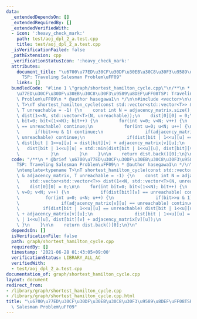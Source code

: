 ```yaml
---
data:
  _extendedDependsOn: []
  _extendedRequiredBy: []
  _extendedVerifiedWith:
  - icon: ':heavy_check_mark:'
    path: test/aoj_dpl_2_a.test.cpp
    title: test/aoj_dpl_2_a.test.cpp
  _isVerificationFailed: false
  _pathExtension: cpp
  _verificationStatusIcon: ':heavy_check_mark:'
  attributes:
    document_title: "\u6700\u77ED\u30CF\u30DF\u30EB\u30C8\u30F3\u9589\u8DEF\uFF08\
      TSP: Traveling Salesman Problem\uFF09"
    links: []
  bundledCode: "#line 1 \"graph/shortest_hamilton_cycle.cpp\"\n/**\n * @brief \u6700\
    \u77ED\u30CF\u30DF\u30EB\u30C8\u30F3\u9589\u8DEF\uFF08TSP: Traveling Salesman\
    \ Problem\uFF09\n * @author hasegawa1\n */\n\n#include <vector>\n\ntemplate<typename\
    \ T>\nT shortest_hamilton_cycle(const std::vector<std::vector<T>> & adjacency_matrix,\
    \ T unreachable = -1) {\n    const int N = adjacency_matrix.size();\n    std::vector<std::vector<T>>\
    \ dist(1<<N, std::vector<T>(N, unreachable));\n    dist[0][0] = 0;\n\n    for(int\
    \ bit=0; bit<(1<<N); bit++) {\n        for(int v=0; v<N; v++) {\n            if(dist[bit][v]\
    \ == unreachable) continue;\n            for(int u=0; u<N; u++) {\n          \
    \      if(bit>>u & 1) continue;\n                if(adjacency_matrix[v][u] ==\
    \ unreachable) continue;\n                if(dist[bit | 1<<u][u] == unreachable)\
    \ dist[bit | 1<<u][u] = dist[bit][v] + adjacency_matrix[v][u];\n             \
    \   dist[bit | 1<<u][u] = std::min(dist[bit | 1<<u][u], dist[bit][v] + adjacency_matrix[v][u]);\n\
    \            }\n        }\n    }\n\n    return dist.back()[0];\n}\n"
  code: "/**\n * @brief \u6700\u77ED\u30CF\u30DF\u30EB\u30C8\u30F3\u9589\u8DEF\uFF08\
    TSP: Traveling Salesman Problem\uFF09\n * @author hasegawa1\n */\n\n#include <vector>\n\
    \ntemplate<typename T>\nT shortest_hamilton_cycle(const std::vector<std::vector<T>>\
    \ & adjacency_matrix, T unreachable = -1) {\n    const int N = adjacency_matrix.size();\n\
    \    std::vector<std::vector<T>> dist(1<<N, std::vector<T>(N, unreachable));\n\
    \    dist[0][0] = 0;\n\n    for(int bit=0; bit<(1<<N); bit++) {\n        for(int\
    \ v=0; v<N; v++) {\n            if(dist[bit][v] == unreachable) continue;\n  \
    \          for(int u=0; u<N; u++) {\n                if(bit>>u & 1) continue;\n\
    \                if(adjacency_matrix[v][u] == unreachable) continue;\n       \
    \         if(dist[bit | 1<<u][u] == unreachable) dist[bit | 1<<u][u] = dist[bit][v]\
    \ + adjacency_matrix[v][u];\n                dist[bit | 1<<u][u] = std::min(dist[bit\
    \ | 1<<u][u], dist[bit][v] + adjacency_matrix[v][u]);\n            }\n       \
    \ }\n    }\n\n    return dist.back()[0];\n}\n"
  dependsOn: []
  isVerificationFile: false
  path: graph/shortest_hamilton_cycle.cpp
  requiredBy: []
  timestamp: '2021-06-28 01:43:05+09:00'
  verificationStatus: LIBRARY_ALL_AC
  verifiedWith:
  - test/aoj_dpl_2_a.test.cpp
documentation_of: graph/shortest_hamilton_cycle.cpp
layout: document
redirect_from:
- /library/graph/shortest_hamilton_cycle.cpp
- /library/graph/shortest_hamilton_cycle.cpp.html
title: "\u6700\u77ED\u30CF\u30DF\u30EB\u30C8\u30F3\u9589\u8DEF\uFF08TSP: Traveling\
  \ Salesman Problem\uFF09"
---
```

